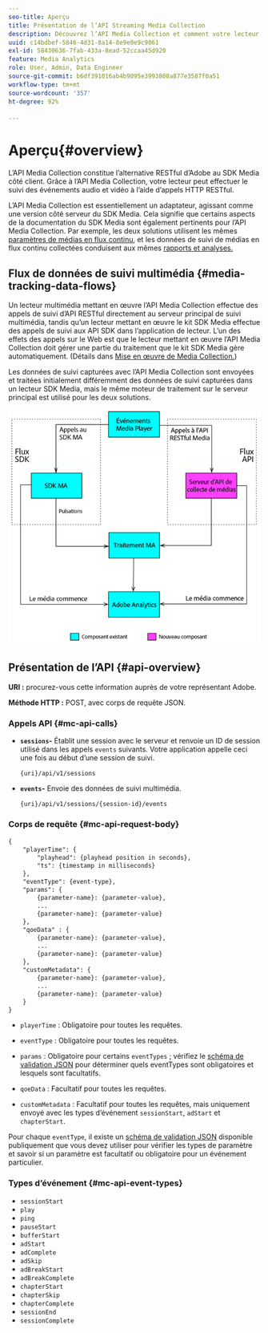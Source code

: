 ```yaml
---
seo-title: Aperçu
title: Présentation de l’API Streaming Media Collection
description: Découvrez l’API Media Collection et comment votre lecteur peut effectuer le suivi des événements audio et vidéo à l’aide d’appels HTTP RESTful.
uuid: c14bdbef-5846-4d31-8a14-8e9e0e9c9861
exl-id: 58430636-7fab-433a-8ead-52ccaa45d920
feature: Media Analytics
role: User, Admin, Data Engineer
source-git-commit: b6df391016ab4b9095e3993808a877e3587f0a51
workflow-type: tm+mt
source-wordcount: '357'
ht-degree: 92%

---
```


# Aperçu{#overview}

L’API Media Collection constitue l’alternative RESTful d’Adobe au SDK Media côté client. Grâce à l’API Media Collection, votre lecteur peut effectuer le suivi des événements audio et vidéo à l’aide d’appels HTTP RESTful.

L’API Media Collection est essentiellement un adaptateur, agissant comme une version côté serveur du SDK Media. Cela signifie que certains aspects de la documentation du SDK Media sont également pertinents pour l’API Media Collection. Par exemple, les deux solutions utilisent les mêmes [paramètres de médias en flux continu](/help/metrics-and-metadata/audio-video-parameters.md), et les données de suivi de médias en flux continu collectées conduisent aux mêmes [rapports et analyses.](/help/media-reports/media-reports-enable.md)

## Flux de données de suivi multimédia {#media-tracking-data-flows}

Un lecteur multimédia mettant en œuvre l’API Media Collection effectue des appels de suivi d’API RESTful directement au serveur principal de suivi multimédia, tandis qu’un lecteur mettant en œuvre le kit SDK Media effectue des appels de suivi aux API SDK dans l’application de lecteur. L’un des effets des appels sur le Web est que le lecteur mettant en œuvre l’API Media Collection doit gérer une partie du traitement que le kit SDK Media gère automatiquement. (Détails dans [Mise en œuvre de Media Collection.](mc-api-impl/mc-api-quick-start.md))

Les données de suivi capturées avec l’API Media Collection sont envoyées et traitées initialement différemment des données de suivi capturées dans un lecteur SDK Media, mais le même moteur de traitement sur le serveur principal est utilisé pour les deux solutions.

![](assets/col_api_overview_simple.png)

## Présentation de l’API {#api-overview}

**URI :** procurez-vous cette information auprès de votre représentant Adobe.

**Méthode HTTP :** POST, avec corps de requête JSON.

### Appels API {#mc-api-calls}

* **`sessions`-** Établit une session avec le serveur et renvoie un ID de session utilisé dans les appels `events` suivants. Votre application appelle ceci une fois au début d’une session de suivi.

   ```
   {uri}/api/v1/sessions
   ```

* **`events`-** Envoie des données de suivi multimédia.

   ```
   {uri}/api/v1/sessions/{session-id}/events
   ```

### Corps de requête {#mc-api-request-body}

```
{
    "playerTime": {
        "playhead": {playhead position in seconds},
        "ts": {timestamp in milliseconds}
    },
    "eventType": {event-type},
    "params": {
        {parameter-name}: {parameter-value},
        ...
        {parameter-name}: {parameter-value}
    },
    "qoeData" : {
        {parameter-name}: {parameter-value},
        ...
        {parameter-name}: {parameter-value}
    },
    "customMetadata": {
        {parameter-name}: {parameter-value},
        ...
        {parameter-name}: {parameter-value}
    }
}
```

* `playerTime` : Obligatoire pour toutes les requêtes.
* `eventType` : Obligatoire pour toutes les requêtes.
* `params` : Obligatoire pour certains `eventTypes` ; vérifiez le [schéma de validation JSON](mc-api-ref/mc-api-json-validation.md) pour déterminer quels eventTypes sont obligatoires et lesquels sont facultatifs.

* `qoeData` : Facultatif pour toutes les requêtes.
* `customMetadata` : Facultatif pour toutes les requêtes, mais uniquement envoyé avec les types d’événement `sessionStart`, `adStart` et `chapterStart`.

Pour chaque `eventType`, il existe un [schéma de validation JSON](mc-api-ref/mc-api-json-validation.md) disponible publiquement que vous devez utiliser pour vérifier les types de paramètre et savoir si un paramètre est facultatif ou obligatoire pour un événement particulier.

### Types d’événement {#mc-api-event-types}

* `sessionStart`
* `play`
* `ping`
* `pauseStart`
* `bufferStart`
* `adStart`
* `adComplete`
* `adSkip`
* `adBreakStart`
* `adBreakComplete`
* `chapterStart`
* `chapterSkip`
* `chapterComplete`
* `sessionEnd`
* `sessionComplete`
